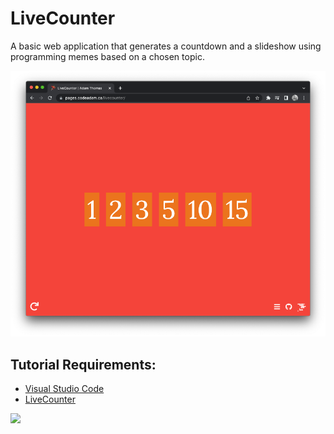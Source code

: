 # LiveCounter

A basic web application that generates a countdown and a slideshow using programming memes based on a chosen topic. 

![LiveCounter](https://github.com/codeadamca/livecounter/blob/main/screenshot-livecounter.png?raw=true)

## Tutorial Requirements:

* [Visual Studio Code](https://code.visualstudio.com/)
* [LiveCounter](https://pages.codeadam.ca/livecounter/)

<a href="https://codeadam.ca">
<img src="https://codeadam.ca/images/code-block.png" width="100">
</a>
